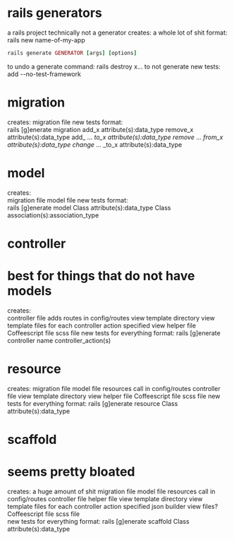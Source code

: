 # rails generators

a rails project
technically not a generator
creates:
	a whole lot of shit
format:
	rails new name-of-my-app

```ruby
rails generate GENERATOR [args] [options]
```

to undo a generate command: rails destroy x...
to not generate new tests: add --no-test-framework



migration
=========
creates: 
	migration file
	new tests
format: 	
	rails [g]enerate migration
		add_x attribute(s):data_type
		remove_x attribute(s):data_type
		add_ ... _to_x attribute(s):data_type
		remove_ ... _from_x attribute(s):data_type
		change_ ... _to_x attribute(s):data_type



model
=====
creates: 	
	migration file
	model file
	new tests
format: 	
	rails [g]enerate model
		Class attribute(s):data_type
		Class association(s):association_type



controller
=======================================
best for things that do not have models
=======================================
creates: 	
	controller file
	adds routes in config/routes
	view template directory
	view template files for each controller action specified
	view helper file
	Coffeescript file
	scss file
	new tests for everything
format:	
	rails [g]enerate controller
		name controller_action(s)



resource
========
creates:
	migration file
	model file
	resources call in config/routes
	controller file
	view template directory
	view helper file
	Coffeescript file
	scss file
	new tests for everything
format:
	rails [g]enerate resource
		Class attribute(s):data_type



scaffold
====================
seems pretty bloated
====================
creates:
	a huge amount of shit
	migration file
	model file
	resources call in config/routes
	controller file
	helper file
	view template directory
	view template files for each controller action specified
	json builder view files?
	Coffeescript file
	scss file	
	new tests for everything
format:
	rails [g]enerate scaffold
		Class attribute(s):data_type









